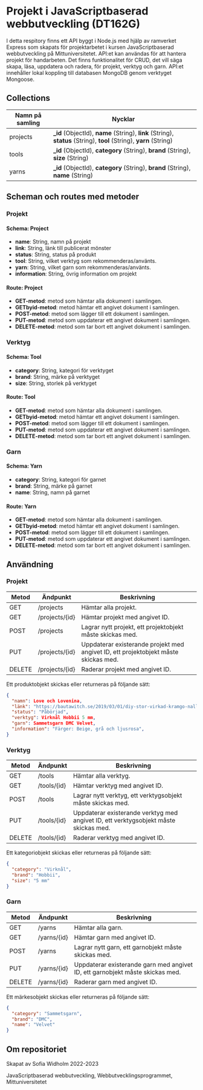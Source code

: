 # Projekt i JavaScriptbaserad webbutveckling (DT162G)
I detta respitory finns ett API byggt i Node.js med hjälp av ramverket Express som skapats för projektarbetet i kursen JavaScriptbaserad webbutveckling på Mittuniversitetet. API:et kan användas för att hantera projekt för handarbeten. Det finns funktionalitet för CRUD, det vill säga skapa, läsa, uppdatera och radera, för projekt, verktyg och garn. API:et innehåller lokal koppling till databasen MongoDB genom verktyget Mongoose.

## Collections

| Namn på samling| Nycklar |
| ----------- | ----------- |
| projects | **_id** (ObjectId), **name** (String), **link** (String), **status** (String), **tool** (String), **yarn** (String)|
| tools | **_id** (ObjectId), **category** (String), **brand** (String), **size** (String)|
| yarns | **_id** (ObjectId), **category** (String), **brand** (String), **name** (String)|


## Scheman och routes med metoder

### Projekt
#### Schema: Project
- **name**: String, namn på projekt
- **link**: String, länk till publicerat mönster
- **status**: String, status på produkt
- **tool**: String, vilket verktyg som rekommenderas/använts.
- **yarn**: String, vilket garn som rekommenderas/använts.
- **information**: String, övrig information om projekt

#### Route: Project
- **GET-metod**: metod som hämtar alla dokument i samlingen.
- **GETbyid-metod**: metod hämtar ett angivet dokument i samlingen.
- **POST-metod**: metod som lägger till ett dokument i samlingen.
- **PUT-metod**: metod som uppdaterar ett angivet dokument i samlingen.
- **DELETE-metod**: metod som tar bort ett angivet dokument i samlingen.


### Verktyg
#### Schema: Tool
- **category**: String, kategori för verktyget
- **brand**: String,  märke på verktyget
- **size**: String, storlek på verktyget

#### Route: Tool
- **GET-metod**: metod som hämtar alla dokument i samlingen.
- **GETbyid-metod**: metod hämtar ett angivet dokument i samlingen.
- **POST-metod**: metod som lägger till ett dokument i samlingen.
- **PUT-metod**: metod som uppdaterar ett angivet dokument i samlingen.
- **DELETE-metod**: metod som tar bort ett angivet dokument i samlingen.

### Garn
#### Schema: Yarn
- **category**: String, kategori för garnet
- **brand**: String,  märke på garnet
- **name**: String, namn på garnet

#### Route: Yarn
- **GET-metod**: metod som hämtar alla dokument i samlingen.
- **GETbyid-metod**: metod hämtar ett angivet dokument i samlingen.
- **POST-metod**: metod som lägger till ett dokument i samlingen.
- **PUT-metod**: metod som uppdaterar ett angivet dokument i samlingen.
- **DELETE-metod**: metod som tar bort ett angivet dokument i samlingen.

## Användning

### Projekt
| Metod | Ändpunkt | Beskrivning |
| ----------- | ----------- | ----------- |
| GET | /projects | Hämtar alla projekt. |
| GET | /projects/{id} | Hämtar projekt med angivet ID. |
| POST | /projects | Lagrar nytt projekt, ett projektobjekt måste skickas med. |
| PUT | /projects/{id} | Uppdaterar existerande projekt med angivet ID, ett projektobjekt måste skickas med. |
| DELETE | /projects/{id} | Raderar projekt med angivet ID. |

Ett produktobjekt skickas eller returneras på följande sätt:

```json
{
  "namn": Love och Lovenina,
  "länk": "https://bautawitch.se/2019/03/01/diy-stor-virkad-kramgo-nalle-och-kanin/",
  "status": "Påbörjad",
  "verktyg": Virknål Hobbii 5 mm,
  "garn": Sammetsgarn DMC Velvet,
  "information": "Färger: Beige, grå och ljusrosa",
}
```
### Verktyg
| Metod | Ändpunkt | Beskrivning |
| ----------- | ----------- | ----------- |
| GET | /tools | Hämtar alla verktyg. |
| GET | /tools/{id} | Hämtar verktyg med angivet ID. |
| POST | /tools | Lagrar nytt verktyg, ett verktygsobjekt måste skickas med. |
| PUT | /tools/{id} | Uppdaterar existerande verktyg med angivet ID, ett verktygsobjekt måste skickas med. |
| DELETE | /tools/{id} | Raderar verktyg med angivet ID. |

Ett kategoriobjekt skickas eller returneras på följande sätt:

```json
{
  "category": "Virknål",
  "brand": "Hobbii",
  "size": "5 mm"
}
```

### Garn
| Metod | Ändpunkt | Beskrivning |
| ----------- | ----------- | ----------- |
| GET | /yarns | Hämtar alla garn. |
| GET | /yarns/{id} | Hämtar garn med angivet ID. |
| POST | /yarns | Lagrar nytt garn, ett garnobjekt måste skickas med. |
| PUT | /yarns/{id} | Uppdaterar existerande garn med angivet ID, ett garnobjekt måste skickas med. |
| DELETE | /yarns/{id} | Raderar garn med angivet ID. |

Ett märkesobjekt skickas eller returneras på följande sätt:

```json
{
  "category": "Sammetsgarn",
  "brand": "DMC",
  "name": "Velvet"
}
```

## Om repositoriet
Skapat av Sofia Widholm 2022-2023

JavaScriptbaserad webbutveckling, Webbutvecklingsprogrammet, Mittuniversitetet

